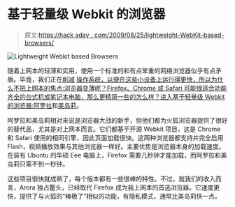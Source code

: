 # 基于轻量级 Webkit 的浏览器

> 原文:[https://hack aday . com/2009/08/25/lightweight-WebKit-based-browsers/](https://hackaday.com/2009/08/25/lightweight-webkit-based-browsers/)

![Lightweight Webkit based Browsers](../Images/d7795c20a9cfb5e482889b356573451a.png "webkit")

随着上网本的轻薄和实用，使用一个标准的和有点笨重的网络浏览器似乎有点矛盾。毕竟，我们正在[削减](https://launchpad.net/netbook-remix) [操作系统，以便在这些小设备上运行得更快，所以为什么不把上网本的焦点:浏览器变薄呢？Firefox、Chrome 或 Safari 可能很适合功能齐全的台式机或笔记本电脑，那么更精简一些的怎么样？进入基于轻量级 Webkit 的浏览器:](http://moblin.org/)[阿罗拉](http://code.google.com/p/arora/)和[美岛莉](http://www.twotoasts.de/index.php?/pages/midori_summary.html)。

阿罗拉和美岛莉相对来说是浏览器大战的新手，但他们都为火狐浏览器提供了很好的替代品，尤其是对上网本而言。它们都基于开源 Webkit 项目，这是 Chrome 和 Safari 使用的相同引擎，因此页面加载很快。这两种浏览器都支持并完全启用 Flash，视频播放效果与其他浏览器一样好。主要优势是浏览器本身的加载速度。在装有 Ubuntu 的华硕 Eee 电脑上，Firefox 需要几秒钟才能加载，而阿罗拉和美岛莉只需不到一秒钟。

这些项目很快就成熟了，每个版本都有一些很棒的特性。不过，就我们的收入而言，Arora 独占鳌头，已经取代 Firefox 成为我上网本的首选浏览器。它速度更快，提供了与火狐的“棒极了”相似的功能，有隐私模式，通常比美岛莉快一点。